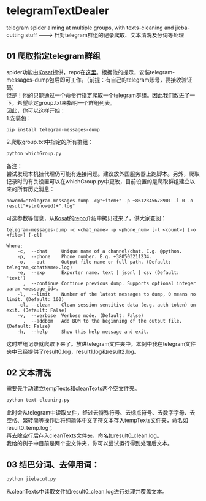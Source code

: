 # telegramTextDealer
telegram spider aiming at multiple groups, with texts-cleaning and jieba-cutting stuff ---> 针对telegram群组的记录爬取、文本清洗及分词等处理

## 01 爬取指定telegram群组
spider功能由[Kosat](https://github.com/Kosat)提供，repo在[这里](https://github.com/Kosat/telegram-messages-dump)。根据他的提示，安装telegram-messages-dump包后即可工作。（前提：有自己的telegram账号，要接收验证码）<br>
但是！他的只能通过一个命令行指定爬取一个telegram群组。因此我们改进了一下，希望给定group.txt来指明一个群组列表。<br>
因此，你可以这样开始：<br>
1.安装包：
```
pip install telegram-messages-dump
```
2.爬取group.txt中指定的所有群组：
```python
python whichGroup.py
```
备注：<br>
尝试发现本机挂代理仍可能有连接问题。建议放外国服务器上跑脚本。另外，爬取记录时的有关设置可以在whichGroup.py中更改，目前设置的是爬取群组建立以来的所有历史消息：<br>
```
nowcmd="telegram-messages-dump -c@"+item+" -p +8612345678901 -l 0 -o result"+str(nowid)+".log"
```
可选参数等信息，从[Kosat](https://github.com/Kosat)的[repo](https://github.com/Kosat/telegram-messages-dump)介绍中拷贝过来了，供大家查阅：
```
telegram-messages-dump -c <chat_name> -p <phone_num> [-l <count>] [-o <file>] [-cl]

Where:
    -c,  --chat     Unique name of a channel/chat. E.g. @python.
    -p,  --phone    Phone number. E.g. +380503211234.
    -o,  --out      Output file name or full path. (Default: telegram_<chatName>.log)
    -e,  --exp      Exporter name. text | jsonl | csv (Default: 'text')
      ,  --continue Continue previous dump. Supports optional integer param <message_id>.
    -l,  --limit    Number of the latest messages to dump, 0 means no limit. (Default: 100)
    -cl, --clean    Clean session sensitive data (e.g. auth token) on exit. (Default: False)
    -v,  --verbose  Verbose mode. (Default: False)
      ,  --addbom   Add BOM to the beginning of the output file. (Default: False)
    -h,  --help     Show this help message and exit.
```
这时群组记录就爬取下来了。放进telegram文件夹中。本例中我在telegram文件夹中已经提供了result0.log，result1.log和result2.log。<br>
## 02 文本清洗
需要先手动建立tempTexts和cleanTexts两个空文件夹。<br>
```python
python text-cleaning.py
```
此时会从telegram中读取文件，经过去特殊符号、去标点符号、去数字字母、去空格、繁转简等操作后将纯简体中文字符文本存入tempTexts文件夹，命名如result0_temp.log；<br>
再去除空行后存入cleanTexts文件夹，命名如result0_clean.log。<br>
我给的例子中目前是两个空文件夹，你可以尝试运行得到处理后文本。
## 03 结巴分词、去停用词：
```python
python jiebacut.py
```
从cleanTexts中读取文件如result0_clean.log进行处理并覆盖文本。

